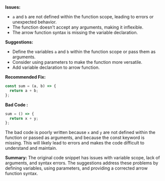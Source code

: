 **Issues:**
- `a` and `b` are not defined within the function scope, leading to errors or unexpected behavior.
- The function doesn't accept any arguments, making it inflexible.
- The arrow function syntax is missing the variable declaration.

**Suggestions:**
- Define the variables `a` and `b` within the function scope or pass them as arguments.
- Consider using parameters to make the function more versatile.
- Add variable declaration to arrow function.

**Recommended Fix:**
```javascript
const sum = (a, b) => {
  return a + b;
};
```

**Bad Code :**
```javascript
sum = () => {
  return x + y;
};
```

The bad code is poorly written because `x` and `y` are not defined within the function or passed as arguments, and because the const keyword is missing. This will likely lead to errors and makes the code difficult to understand and maintain.

**Summary:**
The original code snippet has issues with variable scope, lack of arguments, and syntax errors. The suggestions address these problems by defining variables, using parameters, and providing a corrected arrow function syntax.

